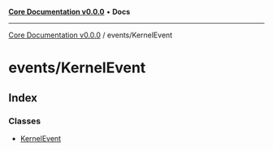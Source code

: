 [**Core Documentation v0.0.0**](../../README.md) • **Docs**

***

[Core Documentation v0.0.0](../../modules.md) / events/KernelEvent

# events/KernelEvent

## Index

### Classes

- [KernelEvent](classes/KernelEvent.md)
